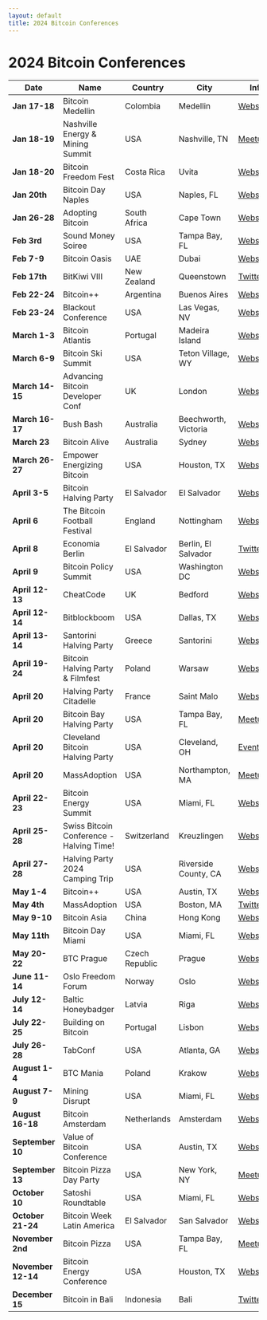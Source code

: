 ```yaml
---
layout: default
title: 2024 Bitcoin Conferences
---
```


# 2024 Bitcoin Conferences

| **Date**        | **Name**                                  | **Country**          | **City**                  | **Info**                                                                                 |
|------------------|-------------------------------------------|----------------------|---------------------------|-----------------------------------------------------------------------------------------|
| **Jan 17-18**     | Bitcoin Medellin                     | Colombia                 | Medellin               | [Website](https://bitcoinmedellin.com/) |
| **Jan 18-19**   | Nashville Energy & Mining Summit         | USA                  | Nashville, TN             | [Meetup](https://www.meetup.com/bitcoinpark/events/290980686/)                          |
| **Jan 18-20**   | Bitcoin Freedom Fest                     | Costa Rica           | Uvita                     | [Website](https://www.bitcoinfreedomfestival.com/)                                      |
| **Jan 20th**    | Bitcoin Day Naples                       | USA                  | Naples, FL                | [Website](https://bitcoinday.io/naples24)                                               |
| **Jan 26-28**   | Adopting Bitcoin                         | South Africa         | Cape Town                 | [Website](https://adoptingbitcoin.org/capetown-2024/)                                   |
| **Feb 3rd**     | Sound Money Soiree                      | USA                  | Tampa Bay, FL             | [Website](https://www.bitcoinbay.live/sound-money-soiree)                               |
| **Feb 7-9**     | Bitcoin Oasis                            | UAE                  | Dubai                     | [Website](https://bitcoin-oasis.com/)                                                   |
| **Feb 17th**    | BitKiwi VIII                             | New Zealand          | Queenstown                | [Twitter](https://twitter.com/Bitkiwi1)                                                 |
| **Feb 22-24**   | Bitcoin++                                | Argentina            | Buenos Aires              | [Website](https://btcplusplus.dev/)                                                     |
| **Feb 23-24**   | Blackout Conference                      | USA                  | Las Vegas, NV             | [Website](https://www.blackbitcoinbillionaire.com/get-ready-for-the-las-vegas-blackout/) |
| **March 1-3**   | Bitcoin Atlantis                         | Portugal             | Madeira Island            | [Website](https://bitcoinatlantis.com/)                                                 |
| **March 6-9**   | Bitcoin Ski Summit                       | USA                  | Teton Village, WY         | [Website](https://www.apres.tech/bitcoin-ski-summit-2024)                               |
| **March 14-15** | Advancing Bitcoin Developer Conf         | UK                   | London                    | [Website](https://www.advancingbitcoin.com/)                                            |
| **March 16-17** | Bush Bash                                | Australia            | Beechworth, Victoria      | [Website](https://bitcoinbushbash.info/)                                                |
| **March 23**    | Bitcoin Alive                            | Australia            | Sydney                    | [Website](https://bitcoinalive.io/)                                                     |
| **March 26-27** | Empower Energizing Bitcoin              | USA                  | Houston, TX               | [Website](https://digitalwildcatters.com/event/empower-energizing-bitcoin/)             |
| **April 3-5**   | Bitcoin Halving Party                    | El Salvador          | El Salvador               | [Website](https://bitcoinhalvingparty.com/)                                             |
| **April 6**     | The Bitcoin Football Festival           | England              | Nottingham                | [Website](https://www.bitcoinnottingham.org/bitcoin-football-festival/)                |
| **April 8**     | Economia Berlin                          | El Salvador          | Berlin, El Salvador       | [Twitter](https://twitter.com/EconomiaBtc)                                              |
| **April 9**     | Bitcoin Policy Summit                   | USA                  | Washington DC             | [Website](https://www.btcpolicysummit.org/)                                             |
| **April 12-13** | CheatCode                                | UK                   | Bedford                   | [Website](https://www.cheatcode.co.uk/)                                                 |
| **April 12-14** | Bitblockboom                             | USA                  | Dallas, TX                | [Website](https://bitblockboom.com/)                                                    |
| **April 13-14** | Santorini Halving Party                 | Greece               | Santorini                 | [Website](https://public.theorangepillapp.com/event/651ae68a651a9497e3a85e7d)          |
| **April 19-24** | Bitcoin Halving Party & Filmfest         | Poland               | Warsaw                    | [Website](https://bitcoinfilmfest.com/europeanhalvingparty/)                            |
| **April 20**    | Halving Party Citadelle                 | France               | Saint Malo                | [Website](https://www.breizhbitcoin.com/halving-party-citadelle/)                      |
| **April 20**    | Bitcoin Bay Halving Party               | USA                  | Tampa Bay, FL             | [Meetup](https://www.meetup.com/tampa-bay-bitcoin/events/300031084/)                    |
| **April 20**    | Cleveland Bitcoin Halving Party         | USA                  | Cleveland, OH             | [Eventbrite](https://www.eventbrite.com/e/cleveland-bitcoin-presents-2024-halving-celebration-tickets-727515898637) |
| **April 20**    | MassAdoption                             | USA                  | Northampton, MA           | [Meetup](https://www.meetup.com/western-mass-bitcoin-meetup/events/299831951/)          |
| **April 22-23** | Bitcoin Energy Summit                   | USA                  | Miami, FL                 | [Website](https://www.bitcoinenergysummit.com/)                                         |
| **April 25-28** | Swiss Bitcoin Conference - Halving Time!| Switzerland          | Kreuzlingen               | [Website](https://swiss-bitcoin-conference.com/)                                        |
| **April 27-28** | Halving Party 2024 Camping Trip         | USA                  | Riverside County, CA      | [Website](https://btcpins.com/halving-2024/)                                           |
| **May 1-4**     | Bitcoin++                                | USA                  | Austin, TX                | [Website](https://btcplusplus.dev/)                                                     |
| **May 4th**     | MassAdoption                             | USA                  | Boston, MA                | [Twitter](https://twitter.com/BTC_Mass)                                                 |
| **May 9-10**    | Bitcoin Asia                             | China                | Hong Kong                 | [Website](https://b.tc/conference/asia)                                                 |
| **May 11th**    | Bitcoin Day Miami                       | USA                  | Miami, FL                 | [Website](https://bitcoinday.io/miami24)                                                |
| **May 20-22**   | BTC Prague                               | Czech Republic       | Prague                    | [Website](https://btcprague.com/)                                                       |
| **June 11-14**  | Oslo Freedom Forum                      | Norway               | Oslo                      | [Website](https://oslofreedomforum.com/)                                                |
| **July 12-14**  | Baltic Honeybadger                      | Latvia               | Riga                      | [Website](https://baltichoneybadger.com/)                                               |
| **July 22-25**  | Building on Bitcoin                     | Portugal             | Lisbon                    | [Website](https://buildingonbitcoin.org/)                                               |
| **July 26-28**  | TabConf                                  | USA                  | Atlanta, GA               | [Website](https://tabconf.com/)                                                         |
| **August 1-4**  | BTC Mania                               | Poland               | Krakow                    | [Website](https://btcmania.com/)                                                        |
| **August 7-9**  | Mining Disrupt                         | USA                  | Miami, FL                 | [Website](https://miningdisrupt.com/)                                                   |
| **August 16-18**| Bitcoin Amsterdam                      | Netherlands          | Amsterdam                 | [Website](https://b.tc/conference/amsterdam)                                            |
| **September 10**| Value of Bitcoin Conference             | USA                  | Austin, TX                | [Website](https://valueofbitcoin.com/)                                                  |
| **September 13**| Bitcoin Pizza Day Party                | USA                  | New York, NY              | [Meetup](https://www.meetup.com/bitcoinnyc/events/294867356/)                           |
| **October 10**  | Satoshi Roundtable                     | USA                  | Miami, FL                 | [Website](https://satoshiroundtable.com/)                                               |
| **October 21-24**| Bitcoin Week Latin America            | El Salvador          | San Salvador              | [Website](https://bitcoinweek.com/)                                                     |
| **November 2nd**| Bitcoin Pizza                         | USA                  | Tampa Bay, FL             | [Meetup](https://www.meetup.com/tampa-bay-bitcoin/events/300031084/)                    |
| **November 12-14**| Bitcoin Energy Conference            | USA                  | Houston, TX               | [Website](https://bitcoinenergyconference.com/)                                         |
| **December 15** | Bitcoin in Bali                        | Indonesia            | Bali                      | [Twitter](https://twitter.com/bitcoinbali)                                              |


